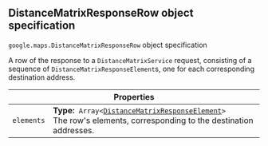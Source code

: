 <h2 id="DistanceMatrixResponseRow"> DistanceMatrixResponseRow object specification </h2><p>
<code><span itemprop="path">google.maps</span>.<span itemprop="name">DistanceMatrixResponseRow</span></code>
object specification
</p><p>A row of the response to a <code>DistanceMatrixService</code> request, consisting of a sequence of <code>DistanceMatrixResponseElement</code>s, one for each corresponding destination address.</p><div class="devsite-table-wrapper"><table class="properties responsive" summary="record DistanceMatrixResponseRow - Properties">
<thead>
<tr><th colspan="2">Properties</th>
</tr></thead>
<tbody>
<tr>
<td><code><span>elements</span></code></td>
<td><div><strong>Type:</strong>&nbsp; <code>Array&lt;<a href="https://github.com/amenadiel/google-maps-documentation/blob/master/docs/DistanceMatrixResponseElement.md">DistanceMatrixResponseElement</a>&gt;</code></div>
<div class="desc">The row's elements, corresponding to the destination addresses.</div></td>
</tr>
</tbody>
</table></div>